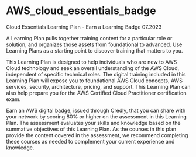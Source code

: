 # AWS_cloud_essentials_badge
Cloud Essentials Learning Plan - Earn a Learning Badge 07.2023

A Learning Plan pulls together training content for a particular role or solution, and organizes those assets from foundational to advanced.   Use Learning Plans as a starting point to discover training that matters to you.

 

This Learning Plan is designed to help individuals who are new to AWS Cloud technology and seek an overall understanding of the AWS Cloud, independent of specific technical roles. The digital training included in this Learning Plan will expose you to foundational AWS Cloud concepts, AWS services, security, architecture, pricing, and support. This Learning Plan can also help prepare you for the AWS Certified Cloud Practitioner certification exam.

 

Earn an AWS digital badge, issued through Credly, that you can share with your network by scoring 80% or higher on the assessment in this Learning Plan. The assessment evaluates your skills and knowledge based on the summative objectives of this Learning Plan. As the courses in this plan provide the content covered in the assessment, we recommend completing these courses as needed to complement your current experience and knowledge.
